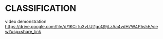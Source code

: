 # CLASSIFICATION
video demonstration https://drive.google.com/file/d/1KCrTu3vLUt1goQ9jLzAa4vdH7W4P5s5E/view?usp=share_link
